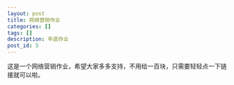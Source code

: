 ```yaml
---
layout: post
title: 网络营销作业
categories: []
tags: []
description: 年底作业
post_id: 5
---
```


这是一个网络营销作业，希望大家多多支持，不用给一百块，只需要轻轻点一下链接就可以啦。
